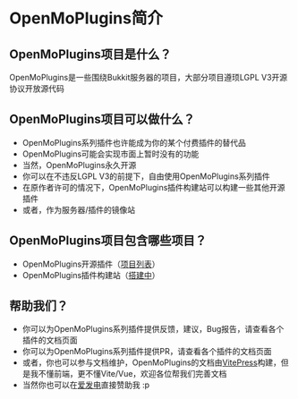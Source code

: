 # OpenMoPlugins简介

## OpenMoPlugins项目是什么？

OpenMoPlugins是一些围绕Bukkit服务器的项目，大部分项目遵顼LGPL V3开源协议开放源代码

## OpenMoPlugins项目可以做什么？
 - OpenMoPlugins系列插件也许能成为你的某个付费插件的替代品
 - OpenMoPlugins可能会实现市面上暂时没有的功能
 - 当然，OpenMoPlugins永久开源
 - 你可以在不违反LGPL V3的前提下，自由使用OpenMoPlugins系列插件
 - 在原作者许可的情况下，OpenMoPlugins插件构建站可以构建一些其他开源插件
 - 或者，作为服务器/插件的镜像站


## OpenMoPlugins项目包含哪些项目？

 - OpenMoPlugins开源插件（[项目列表](/guide/projects)）
 - OpenMoPlugins插件构建站（[搭建中](#)）

## 帮助我们？

 - 你可以为OpenMoPlugins系列插件提供反馈，建议，Bug报告，请查看各个插件的文档页面
 - 你可以为OpenMoPlugins系列插件提供PR，请查看各个插件的文档页面
 - 或者，你也可以参与文档维护，OpenMoPlugins的文档由[VitePress](https://vitepress.dev/)构建，但是我不懂前端，更不懂Vite/Vue，欢迎各位帮我们完善文档
 - 当然你也可以在[爱发电](https://afdian.com/a/Moran0710)直接赞助我 \:p

